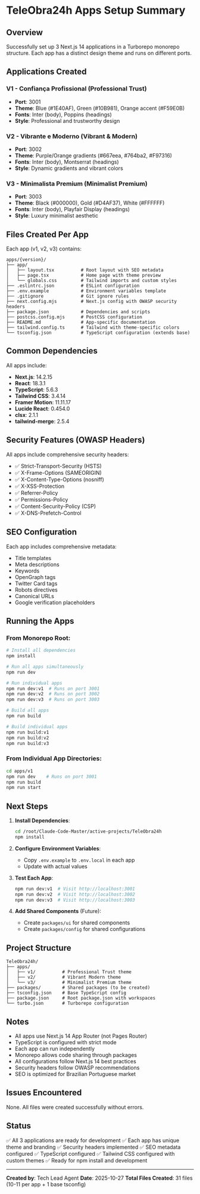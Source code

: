 # TeleObra24h Apps Setup Summary

## Overview

Successfully set up 3 Next.js 14 applications in a Turborepo monorepo structure. Each app has a distinct design theme and runs on different ports.

## Applications Created

### V1 - Confiança Profissional (Professional Trust)
- **Port**: 3001
- **Theme**: Blue (#1E40AF), Green (#10B981), Orange accent (#F59E0B)
- **Fonts**: Inter (body), Poppins (headings)
- **Style**: Professional and trustworthy design

### V2 - Vibrante e Moderno (Vibrant & Modern)
- **Port**: 3002
- **Theme**: Purple/Orange gradients (#667eea, #764ba2, #F97316)
- **Fonts**: Inter (body), Montserrat (headings)
- **Style**: Dynamic gradients and vibrant colors

### V3 - Minimalista Premium (Minimalist Premium)
- **Port**: 3003
- **Theme**: Black (#000000), Gold (#D4AF37), White (#FFFFFF)
- **Fonts**: Inter (body), Playfair Display (headings)
- **Style**: Luxury minimalist aesthetic

## Files Created Per App

Each app (v1, v2, v3) contains:

```
apps/{version}/
├── app/
│   ├── layout.tsx          # Root layout with SEO metadata
│   ├── page.tsx            # Home page with theme preview
│   └── globals.css         # Tailwind imports and custom styles
├── .eslintrc.json          # ESLint configuration
├── .env.example            # Environment variables template
├── .gitignore              # Git ignore rules
├── next.config.mjs         # Next.js config with OWASP security headers
├── package.json            # Dependencies and scripts
├── postcss.config.mjs      # PostCSS configuration
├── README.md               # App-specific documentation
├── tailwind.config.ts      # Tailwind with theme-specific colors
└── tsconfig.json           # TypeScript configuration (extends base)
```

## Common Dependencies

All apps include:
- **Next.js**: 14.2.15
- **React**: 18.3.1
- **TypeScript**: 5.6.3
- **Tailwind CSS**: 3.4.14
- **Framer Motion**: 11.11.17
- **Lucide React**: 0.454.0
- **clsx**: 2.1.1
- **tailwind-merge**: 2.5.4

## Security Features (OWASP Headers)

All apps include comprehensive security headers:
- ✅ Strict-Transport-Security (HSTS)
- ✅ X-Frame-Options (SAMEORIGIN)
- ✅ X-Content-Type-Options (nosniff)
- ✅ X-XSS-Protection
- ✅ Referrer-Policy
- ✅ Permissions-Policy
- ✅ Content-Security-Policy (CSP)
- ✅ X-DNS-Prefetch-Control

## SEO Configuration

Each app includes comprehensive metadata:
- Title templates
- Meta descriptions
- Keywords
- OpenGraph tags
- Twitter Card tags
- Robots directives
- Canonical URLs
- Google verification placeholders

## Running the Apps

### From Monorepo Root:

```bash
# Install all dependencies
npm install

# Run all apps simultaneously
npm run dev

# Run individual apps
npm run dev:v1  # Runs on port 3001
npm run dev:v2  # Runs on port 3002
npm run dev:v3  # Runs on port 3003

# Build all apps
npm run build

# Build individual apps
npm run build:v1
npm run build:v2
npm run build:v3
```

### From Individual App Directories:

```bash
cd apps/v1
npm run dev    # Runs on port 3001
npm run build
npm run start
```

## Next Steps

1. **Install Dependencies**:
   ```bash
   cd /root/Claude-Code-Master/active-projects/TeleObra24h
   npm install
   ```

2. **Configure Environment Variables**:
   - Copy `.env.example` to `.env.local` in each app
   - Update with actual values

3. **Test Each App**:
   ```bash
   npm run dev:v1  # Visit http://localhost:3001
   npm run dev:v2  # Visit http://localhost:3002
   npm run dev:v3  # Visit http://localhost:3003
   ```

4. **Add Shared Components** (Future):
   - Create `packages/ui` for shared components
   - Create `packages/config` for shared configurations

## Project Structure

```
TeleObra24h/
├── apps/
│   ├── v1/          # Professional Trust theme
│   ├── v2/          # Vibrant Modern theme
│   └── v3/          # Minimalist Premium theme
├── packages/        # Shared packages (to be created)
├── tsconfig.json    # Base TypeScript config
├── package.json     # Root package.json with workspaces
└── turbo.json       # Turborepo configuration
```

## Notes

- All apps use Next.js 14 App Router (not Pages Router)
- TypeScript is configured with strict mode
- Each app can run independently
- Monorepo allows code sharing through packages
- All configurations follow Next.js 14 best practices
- Security headers follow OWASP recommendations
- SEO is optimized for Brazilian Portuguese market

## Issues Encountered

None. All files were created successfully without errors.

## Status

✅ All 3 applications are ready for development
✅ Each app has unique theme and branding
✅ Security headers implemented
✅ SEO metadata configured
✅ TypeScript configured
✅ Tailwind CSS configured with custom themes
✅ Ready for npm install and development

---

**Created by**: Tech Lead Agent
**Date**: 2025-10-27
**Total Files Created**: 31 files (10-11 per app + 1 base tsconfig)
